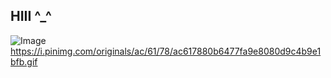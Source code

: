 ## HIII ^_^
![Image](https://github.com/user-attachments/assets/82b0e5dd-b660-455e-be86-c421e2dab30a)
https://i.pinimg.com/originals/ac/61/78/ac617880b6477fa9e8080d9c4b9e1bfb.gif
